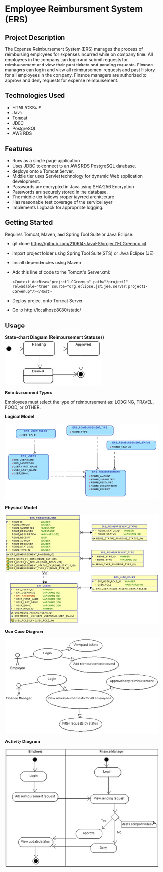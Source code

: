 # Employee Reimbursment System (ERS)

## Project Description
The Expense Reimbursement System (ERS) manages the process of reimbursing employees for expenses incurred while on company time. All employees in the company can login and submit requests for reimbursement and view their past tickets and pending requests. Finance managers can log in and view all reimbursement requests and past history for all employees in the company. Finance managers are authorized to approve and deny requests for expense reimbursement.

## Technologies Used
* HTML/CSS/JS
* Java
* Tomcat
* JDBC
* PostgreSQL
* AWS RDS


## Features

* Runs as a single page application
* Uses JDBC to connect to an AWS RDS PostgreSQL database. 
* deploys onto a Tomcat Server. 
* Middle tier uses Servlet technology for dynamic Web application development. 
* Passwords are encrypted in Java using SHA-256 Encryption
* Passwords are securely stored in the database. 
* The middle tier follows proper layered architecture
* Has reasonable test coverage of the service layer 
* Implements Logback for appropriate logging. 

## Getting Started

Requires Tomcat, Maven, and Spring Tool Suite or Java Eclipse:

* git clone https://github.com/210614-JavaFS/project1-CGreenup.git
* import project folder using Spring Tool Suite(STS) or Java Eclipse (JE)
* Install dependencies using Maven
* Add this line of code to the Tomcat's Server.xml: 
      
      <Context docBase="project1-CGreenup" path="/project1" reloadable="true" source="org.eclipse.jst.jee.server:project1-CGreenup"/></Host>
* Deploy project onto Tomcat Server
* Go to http://localhost:8080/static/

## Usage

**State-chart Diagram (Reimbursement Statuses)** 
![](./imgs/state-chart.jpg)

**Reimbursement Types**

Employees must select the type of reimbursement as: LODGING, TRAVEL, FOOD, or OTHER.

**Logical Model**

![](./imgs/logical.jpg)

**Physical Model**

![](./imgs/physical.jpg)

**Use Case Diagram**

![](./imgs/use-case.jpg)

**Activity Diagram**

![](./imgs/activity.jpg)

